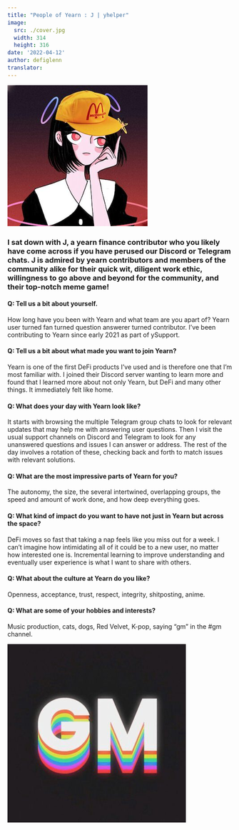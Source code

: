 ```yaml
---
title: "People of Yearn : J | yhelper"
image:
  src: ./cover.jpg
  width: 314
  height: 316
date: '2022-04-12'
author: defiglenn
translator:
---
```

![](cover.jpg?w=314&h=316)

### I sat down with J, a yearn finance contributor who you likely have come across if you have perused our Discord or Telegram chats. J is admired by yearn contributors and members of the community alike for their quick wit, diligent work ethic, willingness to go above and beyond for the community, and their top-notch meme game!

#### Q: Tell us a bit about yourself.
How long have you been with Yearn and what team are you apart of? Yearn user turned fan turned question answerer turned contributor. I’ve been contributing to Yearn since early 2021 as part of ySupport.

#### Q: Tell us a bit about what made you want to join Yearn? 
Yearn is one of the first DeFi products I’ve used and is therefore one that I’m most familiar with. I joined their Discord server wanting to learn more and found that I learned more about not only Yearn, but DeFi and many other things. It immediately felt like home.

#### Q: What does your day with Yearn look like? 
It starts with browsing the multiple Telegram group chats to look for relevant updates that may help me with answering user questions. Then I visit the usual support channels on Discord and Telegram to look for any unanswered questions and issues I can answer or address. The rest of the day involves a rotation of these, checking back and forth to match issues with relevant solutions.

#### Q: What are the most impressive parts of Yearn for you?
The autonomy, the size, the several intertwined, overlapping groups, the speed and amount of work done, and how deep everything goes.

#### Q: What kind of impact do you want to have not just in Yearn but across the space? 
DeFi moves so fast that taking a nap feels like you miss out for a week. I can’t imagine how intimidating all of it could be to a new user, no matter how interested one is. Incremental learning to improve understanding and eventually user experience is what I want to share with others.

#### Q: What about the culture at Yearn do you like? 
Openness, acceptance, trust, respect, integrity, shitposting, anime.

#### Q: What are some of your hobbies and interests? 
Music production, cats, dogs, Red Velvet, K-pop, saying “gm” in the #gm channel.

![](image1.jpg?w=400&h=400)
